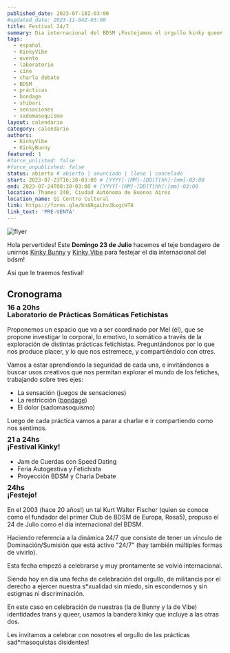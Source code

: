 ```yaml
---
published_date: 2023-07-18Z-03:00
#updated_date: 2023-11-04Z-03:00
title: Festival 24/7
summary: Dia internacional del BDSM ¡Festejamos el orgullo kinky queer!
tags:
  - español
  - KinkyVibe
  - evento
  - laboratorio
  - cine
  - charla debate
  - BDSM
  - prácticas
  - bondage
  - shibari
  - sensaciones
  - sadomasoquismo
layout: calendario
category: calendario
authors:
  - KinkyVibe
  - KinkyBunny
featured: 1
#force_unlisted: false
#force_unpublished: false
status: abierto # abierto | anunciado | lleno | cancelado
start: 2023-07-23T16:30-03:00 # [YYYY]-[MM]-[DD]T[hh]:[mm]-03:00
end: 2023-07-24T00:30-03:00 # [YYYY]-[MM]-[DD]T[hh]:[mm]-03:00
location: Thames 240, Ciudad Autónoma de Buenos Aires
location_name: Qi Centro Cultural
link: https://forms.gle/bn8RgaLhvJkxgcHT8
link_text: 'PRE-VENTA'
---
```


<script>
    import flyer from '$lib/posts/calendario/media/festival-24-7-2023/1.jpg';
</script>

![flyer]({flyer})

Hola pervertides!
Este **Domingo 23 de Julio** hacemos el teje bondagero de unirnos [Kinky Bunny](/KinkyBunny) y [Kinky Vibe](/nosotres) para festejar el día internacional del bdsm!

Así que le traemos festival!

## Cronograma

### <small>16 a 20hs</small> Laboratorio de Prácticas Somáticas Fetichistas

Proponemos un espacio que va a ser coordinado por Mel (él), que se propone investigar lo corporal, lo emotivo, lo somático a través de la exploración de distintas prácticas fetichistas. Preguntándonos por lo que nos produce placer, y lo que nos estremece, y compartiéndolo con otres.

Vamos a estar aprendiendo la seguridad de cada una, e invitándonos a buscar usos creativos que nos permitan explorar el mundo de los fetiches, trabajando sobre tres ejes:

- La sensación (juegos de sensaciones)
- La restricción ([bondage](/todo?tags=bondage))
- El dolor (sadomasoquismo)

Luego de cada práctica vamos a parar a charlar e ir compartiendo como nos sentimos.

### <small>21 a 24hs</small> ¡Festival Kinky!

- Jam de Cuerdas con Speed Dating
- Feria Autogestiva y Fetichista
- Proyección BDSM y Charla Debate

### <small>24hs</small> ¡Festejo!

En el 2003 (hace 20 años!) un tal Kurt Walter Fischer (quien se conoce como el fundador del primer Club de BDSM de Europa, Rosa5), propuso el 24 de Julio como el día internacional del BDSM.

Haciendo referencia a la dinámica 24/7 que consiste de tener un vínculo de Dominación/Sumisión que está activo "24/7" (hay también múltiples formas de vivirlo).

Esta fecha empezó a celebrarse y muy prontamente se volvió internacional.

Siendo hoy en día una fecha de celebración del orgullo, de militancia por el derecho a ejercer nuestra s\*xualidad sin miedo, sin escondernos y sin estigmas ni discriminación.

En este caso en celebración de nuestras (la de Bunny y la de Vibe) identidades trans y queer, usamos la bandera kinky que incluye a las otras dos.

Les invitamos a celebrar con nosotres el orgullo de las prácticas sad\*masoquistas disidentes!

<style>
  h3 {
    position: relative;
    margin-top: 1.5em;
  }
  h3 small {
     display: block;
      position: absolute;
      top: -1em;
      font-size: var(--step-1);
      color: var(--2);
  }
  a {
    color: #222;
    /* text-decoration: none; */
    text-decoration-color: var(--1);
  }
</style>
